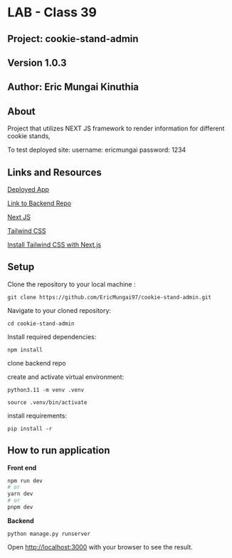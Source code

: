 # LAB - Class 39

## Project: cookie-stand-admin

## Version 1.0.3

## Author: Eric Mungai Kinuthia

## About

Project that utilizes NEXT JS framework to render information for different cookie stands,

To test deployed site:
username: ericmungai
password: 1234

## Links and Resources

[Deployed App](https://cookie-stand-admin-323w19zes-ericmungai97.vercel.app/)

[Link to Backend Repo]()

[Next JS](https://nextjs.org/)

[Tailwind CSS](https://tailwindcss.com/)

[Install Tailwind CSS with Next.js](https://tailwindcss.com/docs/guides/nextjs)

## Setup

Clone the repository to your local machine :

`git clone https://github.com/EricMungai97/cookie-stand-admin.git`

Navigate to your cloned repository:

`cd cookie-stand-admin`

Install required dependencies:

`npm install`

clone backend repo

create and activate virtual environment:

`python3.11 -m venv .venv`

`source .venv/bin/activate`

install requirements:

`pip install -r`


## How to run application

**Front end**

```bash
npm run dev
# or
yarn dev
# or
pnpm dev
```

**Backend**

`python manage.py runserver`

Open [http://localhost:3000](http://localhost:3000) with your browser to see the result.

